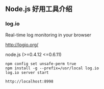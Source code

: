 ## Node.js 好用工具介绍

### log.io

Real-time log monitoring in your browser

<http://logio.org/>

node.js (&gt;=0.4.12 &lt;=0.6.11)

    npm config set unsafe-perm true 
    npm install -g --prefix=/usr/local log.io
    log.io server start

    http://localhost:8998
